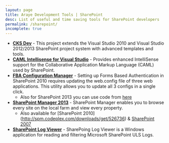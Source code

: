 ```yaml
---
layout: page
title: Araye Development Tools | SharePoint
desc: List of useful and time saving tools for SharePoint developers
permalink: /sharepoint/
incomplete: true
---
```

 
*	[**CKS Dev**](http://cksdev.codeplex.com/) - This project extends the Visual Studio 2010 and Visual Studio 2012/2013 SharePoint project system with advanced templates and tools.
*	[**CAML Intellisense for Visual Studio**](https://visualstudiogallery.msdn.microsoft.com/15055544-fda0-42db-a603-6dc32ed26fde) - Provides enhanced IntelliSense support for the Collaborative Application Markup Language (CAML) used by SharePoint.
* 	[**FBA Configuration Manager**](https://fbaconfigmanager.codeplex.com/) - Setting up Forms Based Authentication in SharePoint 2010 requires updating the web.config file of three web applications. This utility allows you to update all 3 configs in a single click.
	*	Also for SharePoint 2013 you can use code from [here](http://blogs.technet.com/b/speschka/archive/2012/07/28/fba-configuration-manager-for-sharepoint-2013.aspx)
*	[**SharePoint Manager 2013**](http://spm.codeplex.com) - SharePoint Manager enables you to browse every site on the local farm and view every property. 
	*	Also available for [SharePoint 2010] (http://spm.codeplex.com/downloads/get/526736) & [SharePoint 2007](http://spm.codeplex.com/Release/ProjectReleases.aspx?ReleaseId=22762#DownloadId=57473)
*	[**SharePoint Log Viewer**](http://sharepointlogviewer.codeplex.com/) - SharePoing Log Viewer is a Windows application for reading and filtering Microsoft SharePoint ULS Logs. 